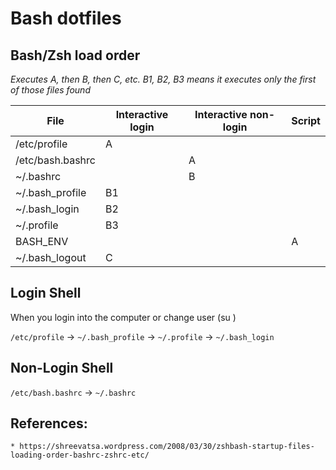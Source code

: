 # Bash dotfiles

## Bash/Zsh load order

_Executes A, then B, then C, etc._
_B1, B2, B3 means it executes only the first of those files found_

| File             | Interactive login | Interactive non-login | Script |
|------------------|-------------------|-----------------------|--------|
| /etc/profile     | A                 |                       |        |
| /etc/bash.bashrc |                   | A                     |        |
| ~/.bashrc        |                   | B                     |        |
| ~/.bash_profile  | B1                |                       |        |
| ~/.bash_login    | B2                |                       |        |
| ~/.profile       | B3                |                       |        |
| BASH_ENV         |                   |                       | A      |
| ~/.bash_logout   | C                 |                       |        |

## Login Shell

When you login into the computer or change user (su <user>)

`/etc/profile` → `~/.bash_profile` → `~/.profile` → `~/.bash_login`


## Non-Login Shell

`/etc/bash.bashrc` → `~/.bashrc`

## References:

    * https://shreevatsa.wordpress.com/2008/03/30/zshbash-startup-files-loading-order-bashrc-zshrc-etc/
